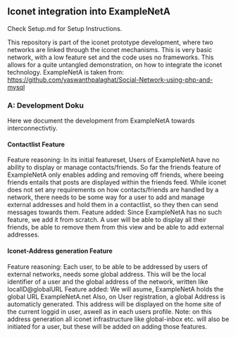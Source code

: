 ## Iconet integration into ExampleNetA
Check Setup.md for Setup Instructions.

This repository is part of the iconet prototype development, where two networks are linked through the iconet mechanisms.
This is very basic network, with a low feature set and the code uses no frameworks. This allows for a quite untangled demonstration, on how to integrate the iconet technology. 
ExampleNetA is taken from: https://github.com/yaswanthpalaghat/Social-Network-using-php-and-mysql
### A: Development Doku
Here we document the development from ExampleNetA towards interconnectivtiy.
#### Contactlist Feature
Feature reasoning:
In its initial featureset, Users of ExampleNetA have no ability to display or manage contacts/friends. So far the friends feature of ExampleNetA only enables adding and removing off friends, where beeing friends entails that posts are displayed within the friends feed.
While iconet does not set any requirements on how contacts/friends are handled by a network, there needs to be some way for a user to add and manage external addresses and hold them in a contactlist, so they then can send messages towards them. 
Feature added:
Since ExampleNetA has no such feature, we add it from scratch.
A user will be able to display all their friends, be able to remove them from this view and be able to add external addresses.

#### Iconet-Address generation Feature
Feature reasoning:
Each user, to be able to be addressed by users of external networks, needs some global address.
This will be the local identifier of a user and the global address of the network, written like localID@globalURL
Feature added:
We will asume, ExampleNetA holds the global URL ExampleNetA.net
Also, on User registration, a global Address is automaticly generated.
This address will be displayed on the home site of the current loggid in user, aswell as in each users profile.
Note: on this address generation all iconet infrastructure like global-inbox etc. will also be initiated for a user, but these will be added on adding those features.

